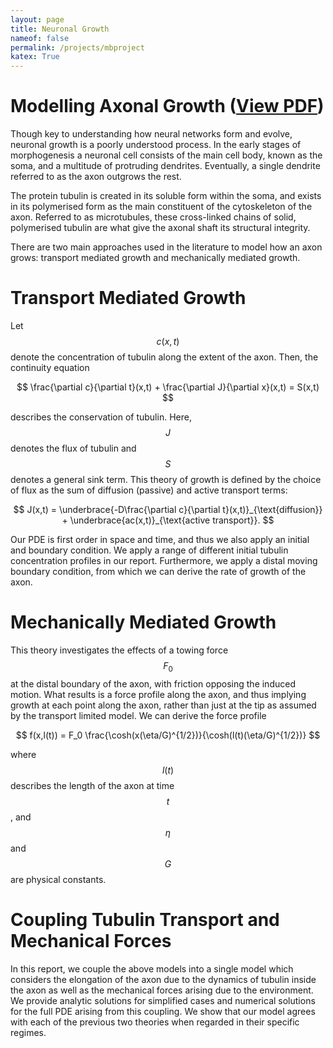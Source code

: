 ```yaml
---
layout: page
title: Neuronal Growth
nameof: false
permalink: /projects/mbproject
katex: True
---
```


# Modelling Axonal Growth ([View PDF](https://jdhesi.github.io/pdfs/Modelling_Neuronal_Growth.pdf))

Though key to understanding how neural networks form and evolve, neuronal growth is a poorly understood process. In the early stages of morphogenesis a neuronal cell consists of the main cell body, known as the soma, and a multitude of protruding dendrites. Eventually, a single dendrite referred to as the axon outgrows the rest.

The protein tubulin is created in its soluble form within the soma, and exists in its polymerised form as the main constituent of the cytoskeleton of the axon. Referred to as microtubules, these cross-linked chains
of solid, polymerised tubulin are what give the axonal shaft its structural integrity.

There are two main approaches used in the literature to model how an axon grows: transport mediated growth and mechanically mediated growth.

# Transport Mediated Growth
Let $$c(x,t)$$ denote the concentration of tubulin along the extent of the axon. Then, the continuity equation

$$
\frac{\partial c}{\partial t}(x,t) + \frac{\partial J}{\partial x}(x,t) = S(x,t)
$$ 

describes the conservation of tubulin. Here, $$J$$ denotes the flux of tubulin and $$S$$ denotes a general sink term. This theory of growth is defined by the choice of flux as the sum of diffusion (passive) and active transport terms:

$$
J(x,t) = \underbrace{-D\frac{\partial c}{\partial t}(x,t)}_{\text{diffusion}} + \underbrace{ac(x,t)}_{\text{active transport}}.
$$

Our PDE is first order in space and time, and thus we also apply an initial and boundary condition. We apply a range of different initial tubulin concentration profiles in our report. Furthermore, we apply a distal moving boundary condition, from which we can derive the rate of growth of the axon.

# Mechanically Mediated Growth
This theory investigates the effects of a towing force $$F_0$$ at the distal boundary of the axon, with friction opposing the induced motion. What results is a force profile along the axon, and thus implying growth at each point along the axon, rather than just at the tip as assumed by the transport limited model. We can derive the force profile

$$
f(x,l(t)) = F_0 \frac{\cosh(x(\eta/G)^{1/2})}{\cosh(l(t)(\eta/G)^{1/2})}
$$

where $$l(t)$$ describes the length of the axon at time $$t$$, and $$\eta$$ and $$G$$ are physical constants.

# Coupling Tubulin Transport and Mechanical Forces
In this report, we couple the above models into a single model which considers the elongation of the axon due to the dynamics of tubulin inside the axon as well as the mechanical forces arising due to the environment. We provide analytic solutions for simplified cases and numerical solutions for the full PDE arising from this coupling. We show that our model agrees with each of the previous two theories when regarded in their specific regimes. 

